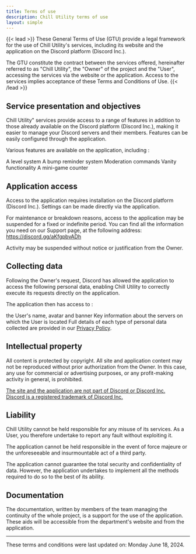 ```yaml
---
title: Terms of use
description: Chill Utility terms of use
layout: simple
---
```


{{< lead >}}
These General Terms of Use (GTU) provide a legal framework for the use of Chill Utility's services, including its website and the application on the Discord platform (Discord Inc.).

The GTU constitute the contract between the services offered, hereinafter referred to as "Chill Utility", the "Owner" of the project and the "User", accessing the services via the website or the application. Access to the services implies acceptance of these Terms and Conditions of Use.
{{< /lead >}}

## Service presentation and objectives

Chill Utility" services provide access to a range of features in addition to those already available on the Discord platform (Discord Inc.), making it easier to manage your Discord servers and their members. Features can be easily configured through the application.

Various features are available on the application, including :

A level system
A bump reminder system
Moderation commands
Vanity functionality
A mini-game counter

## Application access

Access to the application requires installation on the Discord platform (Discord Inc.). Settings can be made directly via the application.

For maintenance or breakdown reasons, access to the application may be suspended for a fixed or indefinite period. You can find all the information you need on our Support page, at the following address: https://discord.gg/aKfgpbvADh

Activity may be suspended without notice or justification from the Owner.

## Collecting data

Following the Owner's request, Discord has allowed the application to access the following personal data, enabling Chill Utility to correctly execute its requests directly on the application.

The application then has access to :

the User's name, avatar and banner
Key information about the servers on which the User is located
Full details of each type of personal data collected are provided in our [Privacy Policy](https://chill-utility.github.io/fr/politique-confidentialite/).

## Intellectual property

All content is protected by copyright. All site and application content may not be reproduced without prior authorization from the Owner. In this case, any use for commercial or advertising purposes, or any profit-making activity in general, is prohibited.

[The site and the application are not part of Discord or Discord Inc.  
Discord is a registered trademark of Discord Inc.](https://discord.com/company-information)

## Liability

Chill Utility cannot be held responsible for any misuse of its services. As a User, you therefore undertake to report any fault without exploiting it.

The application cannot be held responsible in the event of force majeure or the unforeseeable and insurmountable act of a third party.

The application cannot guarantee the total security and confidentiality of data. However, the application undertakes to implement all the methods required to do so to the best of its ability.

## Documentation

The documentation, written by members of the team managing the continuity of the whole project, is a support for the use of the application. These aids will be accessible from the department's website and from the application.

---

These terms and conditions were last updated on: Monday June 18, 2024.